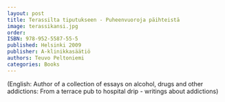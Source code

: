 ```yaml
---
layout: post
title: Terassilta tiputukseen - Puheenvuoroja päihteistä
image: terassikansi.jpg
order: 
ISBN: 978-952-5587-55-5
published: Helsinki 2009
publisher: A-klinikkasäätiö
authors: Teuvo Peltoniemi
categories: Books
---
```


(English:
Author of a collection of essays on alcohol, drugs and other addictions:
From a terrace pub to hospital drip - writings about addictions)
